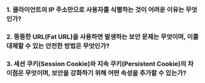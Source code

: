 ### 1. 클라이언트의 IP 주소만으로 사용자를 식별하는 것이 어려운 이유는 무엇인가?

### 2. 뚱뚱한 URL(Fat URL)을 사용하면 발생하는 보안 문제는 무엇이며, 이를 대체할 수 있는 안전한 방법은 무엇인가?

### 3. 세션 쿠키(Session Cookie)와 지속 쿠키(Persistent Cookie)의 차이점은 무엇이며, 보안을 강화하기 위해 어떤 속성을 추가할 수 있는가?
